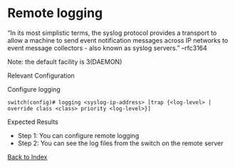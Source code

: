 # Remote logging 

“In its most simplistic terms, the syslog protocol provides a transport to allow a machine to send event notification messages across IP networks to event message collectors - also known as syslog servers.” –rfc3164 

Note: the default facility is 3(DAEMON) 

Relevant Configuration 

Configure logging 

```
switch(config)# logging <syslog-ip-address> [trap {<log-level> | override class <class> priority <log-level>}]
```

Expected Results 

* Step 1: You can configure remote logging
* Step 2: You can see the log files from the switch on the remote server  

[Back to Index](#index)
